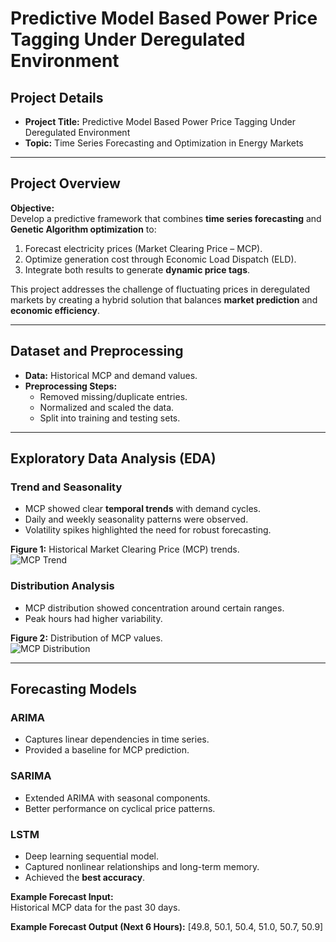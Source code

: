 # Predictive Model Based Power Price Tagging Under Deregulated Environment

## Project Details
- **Project Title:** Predictive Model Based Power Price Tagging Under Deregulated Environment  
- **Topic:** Time Series Forecasting and Optimization in Energy Markets  

---

## Project Overview
**Objective:**  
Develop a predictive framework that combines **time series forecasting** and **Genetic Algorithm optimization** to:  
1. Forecast electricity prices (Market Clearing Price – MCP).  
2. Optimize generation cost through Economic Load Dispatch (ELD).  
3. Integrate both results to generate **dynamic price tags**.  

This project addresses the challenge of fluctuating prices in deregulated markets by creating a hybrid solution that balances **market prediction** and **economic efficiency**.

---

## Dataset and Preprocessing
- **Data:** Historical MCP and demand values.  
- **Preprocessing Steps:**  
  - Removed missing/duplicate entries.  
  - Normalized and scaled the data.  
  - Split into training and testing sets.  

---

## Exploratory Data Analysis (EDA)

### Trend and Seasonality
- MCP showed clear **temporal trends** with demand cycles.  
- Daily and weekly seasonality patterns were observed.  
- Volatility spikes highlighted the need for robust forecasting.  

**Figure 1:** Historical Market Clearing Price (MCP) trends.  
![MCP Trend](results/mcp_trend.png)  

### Distribution Analysis
- MCP distribution showed concentration around certain ranges.  
- Peak hours had higher variability.  

**Figure 2:** Distribution of MCP values.  
![MCP Distribution](results/mcp_distribution.png)  

---

## Forecasting Models

### ARIMA
- Captures linear dependencies in time series.  
- Provided a baseline for MCP prediction.  

### SARIMA
- Extended ARIMA with seasonal components.  
- Better performance on cyclical price patterns.  

### LSTM
- Deep learning sequential model.  
- Captured nonlinear relationships and long-term memory.  
- Achieved the **best accuracy**.  

**Example Forecast Input:**  
Historical MCP data for the past 30 days.  

**Example Forecast Output (Next 6 Hours):**
[49.8, 50.1, 50.4, 51.0, 50.7, 50.9]
